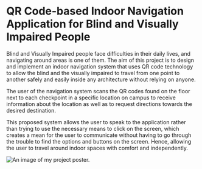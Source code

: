 
# QR Code-based Indoor Navigation Application for Blind and Visually Impaired People

Blind and Visually Impaired people face difficulties in their daily lives, and navigating around areas is one of them. The aim of this project is to design and implement an indoor navigation system that uses QR code technology to allow the blind and the visually impaired to travel from one point to another safely and easily inside any architecture without relying on anyone. 

The user of the navigation system scans the QR codes found on the floor next to each checkpoint in a specific location on campus to receive information about the location as well as to request directions towards the desired destination. 

This proposed system allows the user to speak to the application rather than trying to use the necessary means to click on the screen, which creates a mean for the user to communicate without having to go through the trouble to find the options and buttons on the screen. Hence, allowing the user to travel around indoor spaces with comfort and independently.

 ![An image of my project poster.](/assests/images/i20019682_Bara_Yaish_posterPresentation.png "Poster Presentation")
